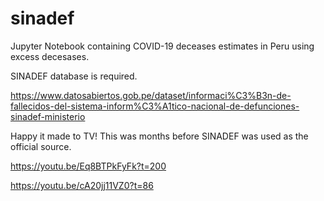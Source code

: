 # sinadef

Jupyter Notebook containing COVID-19 deceases estimates in Peru using excess decesases. 

SINADEF database is required. 

https://www.datosabiertos.gob.pe/dataset/informaci%C3%B3n-de-fallecidos-del-sistema-inform%C3%A1tico-nacional-de-defunciones-sinadef-ministerio

Happy it made to TV! This was months before SINADEF was used as the official source.

https://youtu.be/Eq8BTPkFyFk?t=200

https://youtu.be/cA20jj11VZ0?t=86
